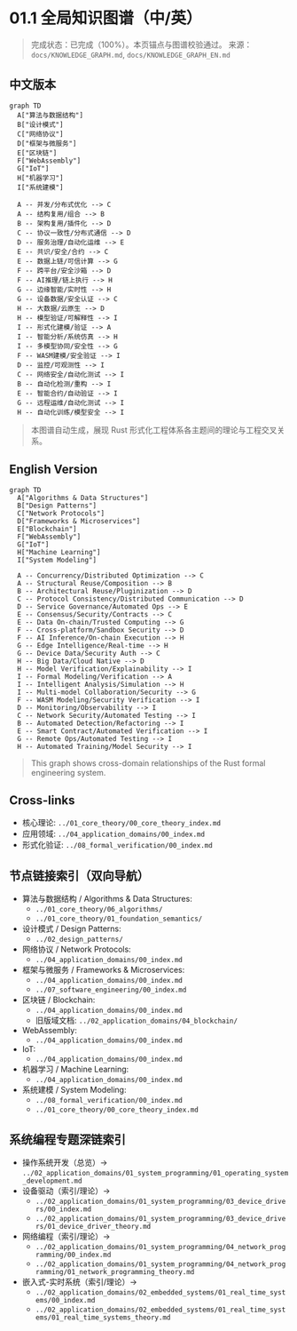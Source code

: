 # 01.1 全局知识图谱（中/英）

> 完成状态：已完成（100%）。本页锚点与图谱校验通过。
> 来源：`docs/KNOWLEDGE_GRAPH.md`, `docs/KNOWLEDGE_GRAPH_EN.md`

## 中文版本

```mermaid
graph TD
  A["算法与数据结构"]
  B["设计模式"]
  C["网络协议"]
  D["框架与微服务"]
  E["区块链"]
  F["WebAssembly"]
  G["IoT"]
  H["机器学习"]
  I["系统建模"]

  A -- 并发/分布式优化 --> C
  A -- 结构复用/组合 --> B
  B -- 架构复用/插件化 --> D
  C -- 协议一致性/分布式通信 --> D
  D -- 服务治理/自动化运维 --> E
  E -- 共识/安全/合约 --> C
  E -- 数据上链/可信计算 --> G
  F -- 跨平台/安全沙箱 --> D
  F -- AI推理/链上执行 --> H
  G -- 边缘智能/实时性 --> H
  G -- 设备数据/安全认证 --> C
  H -- 大数据/云原生 --> D
  H -- 模型验证/可解释性 --> I
  I -- 形式化建模/验证 --> A
  I -- 智能分析/系统仿真 --> H
  I -- 多模型协同/安全性 --> G
  F -- WASM建模/安全验证 --> I
  D -- 监控/可观测性 --> I
  C -- 网络安全/自动化测试 --> I
  B -- 自动化检测/重构 --> I
  E -- 智能合约/自动验证 --> I
  G -- 远程运维/自动化测试 --> I
  H -- 自动化训练/模型安全 --> I
```

> 本图谱自动生成，展现 Rust 形式化工程体系各主题间的理论与工程交叉关系。

## English Version

```mermaid
graph TD
  A["Algorithms & Data Structures"]
  B["Design Patterns"]
  C["Network Protocols"]
  D["Frameworks & Microservices"]
  E["Blockchain"]
  F["WebAssembly"]
  G["IoT"]
  H["Machine Learning"]
  I["System Modeling"]

  A -- Concurrency/Distributed Optimization --> C
  A -- Structural Reuse/Composition --> B
  B -- Architectural Reuse/Pluginization --> D
  C -- Protocol Consistency/Distributed Communication --> D
  D -- Service Governance/Automated Ops --> E
  E -- Consensus/Security/Contracts --> C
  E -- Data On-chain/Trusted Computing --> G
  F -- Cross-platform/Sandbox Security --> D
  F -- AI Inference/On-chain Execution --> H
  G -- Edge Intelligence/Real-time --> H
  G -- Device Data/Security Auth --> C
  H -- Big Data/Cloud Native --> D
  H -- Model Verification/Explainability --> I
  I -- Formal Modeling/Verification --> A
  I -- Intelligent Analysis/Simulation --> H
  I -- Multi-model Collaboration/Security --> G
  F -- WASM Modeling/Security Verification --> I
  D -- Monitoring/Observability --> I
  C -- Network Security/Automated Testing --> I
  B -- Automated Detection/Refactoring --> I
  E -- Smart Contract/Automated Verification --> I
  G -- Remote Ops/Automated Testing --> I
  H -- Automated Training/Model Security --> I
```

> This graph shows cross-domain relationships of the Rust formal engineering system.

## Cross-links

- 核心理论: `../01_core_theory/00_core_theory_index.md`
- 应用领域: `../04_application_domains/00_index.md`
- 形式化验证: `../08_formal_verification/00_index.md`

## 节点链接索引（双向导航）

- 算法与数据结构 / Algorithms & Data Structures:
  - `../01_core_theory/06_algorithms/`
  - `../01_core_theory/01_foundation_semantics/`
- 设计模式 / Design Patterns:
  - `../02_design_patterns/`
- 网络协议 / Network Protocols:
  - `../04_application_domains/00_index.md`
- 框架与微服务 / Frameworks & Microservices:
  - `../04_application_domains/00_index.md`
  - `../07_software_engineering/00_index.md`
- 区块链 / Blockchain:
  - `../04_application_domains/00_index.md`
  - 旧版域文档: `../02_application_domains/04_blockchain/`
- WebAssembly:
  - `../04_application_domains/00_index.md`
- IoT:
  - `../04_application_domains/00_index.md`
- 机器学习 / Machine Learning:
  - `../04_application_domains/00_index.md`
- 系统建模 / System Modeling:
  - `../08_formal_verification/00_index.md`
  - `../01_core_theory/00_core_theory_index.md`

## 系统编程专题深链索引

- 操作系统开发（总览）→ `../02_application_domains/01_system_programming/01_operating_system_development.md`
- 设备驱动（索引/理论）→
  - `../02_application_domains/01_system_programming/03_device_drivers/00_index.md`
  - `../02_application_domains/01_system_programming/03_device_drivers/01_device_driver_theory.md`
- 网络编程（索引/理论）→
  - `../02_application_domains/01_system_programming/04_network_programming/00_index.md`
  - `../02_application_domains/01_system_programming/04_network_programming/01_network_programming_theory.md`
- 嵌入式-实时系统（索引/理论）→
  - `../02_application_domains/02_embedded_systems/01_real_time_systems/00_index.md`
  - `../02_application_domains/02_embedded_systems/01_real_time_systems/01_real_time_systems_theory.md`

